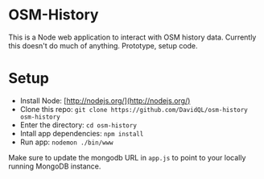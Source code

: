 # OSM-History

This is a Node web application to interact with OSM history data.
Currently this doesn't do much of anything. Prototype, setup code. 

# Setup

* Install Node: [http://nodejs.org/](http://nodejs.org/)
* Clone this repo: `git clone https://github.com/DavidQL/osm-history osm-history`
* Enter the directory: `cd osm-history`
* Intall app dependencies: `npm install`
* Run app: `nodemon ./bin/www`

Make sure to update the mongodb URL in `app.js` to point to your locally running MongoDB instance.